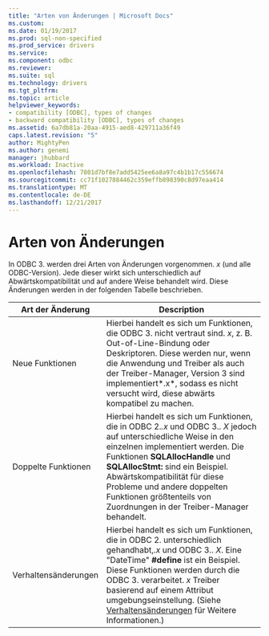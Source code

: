 ```yaml
---
title: "Arten von Änderungen | Microsoft Docs"
ms.custom: 
ms.date: 01/19/2017
ms.prod: sql-non-specified
ms.prod_service: drivers
ms.service: 
ms.component: odbc
ms.reviewer: 
ms.suite: sql
ms.technology: drivers
ms.tgt_pltfrm: 
ms.topic: article
helpviewer_keywords:
- compatibility [ODBC], types of changes
- backward compatibility [ODBC], types of changes
ms.assetid: 6a7db81a-20aa-4915-aed8-429711a36f49
caps.latest.revision: "5"
author: MightyPen
ms.author: genemi
manager: jhubbard
ms.workload: Inactive
ms.openlocfilehash: 7801d7bf8e7add5425ee6a8a97c4b1b17c556674
ms.sourcegitcommit: cc71f1027884462c359effb898390c8d97eaa414
ms.translationtype: MT
ms.contentlocale: de-DE
ms.lasthandoff: 12/21/2017
---
```

# <a name="types-of-changes"></a>Arten von Änderungen
In ODBC 3. werden drei Arten von Änderungen vorgenommen. *x* (und alle ODBC-Version). Jede dieser wirkt sich unterschiedlich auf Abwärtskompatibilität und auf andere Weise behandelt wird. Diese Änderungen werden in der folgenden Tabelle beschrieben.  
  
|Art der Änderung|Description|  
|--------------------|-----------------|  
|Neue Funktionen|Hierbei handelt es sich um Funktionen, die ODBC 3. nicht vertraut sind. *x*, z. B. Out-of-Line-Bindung oder Deskriptoren. Diese werden nur, wenn die Anwendung und Treiber als auch der Treiber-Manager, Version 3 sind implementiert*.x*, sodass es nicht versucht wird, diese abwärts kompatibel zu machen.|  
|Doppelte Funktionen|Hierbei handelt es sich um Funktionen, die in ODBC 2.*.x* und ODBC 3.. *X* jedoch auf unterschiedliche Weise in den einzelnen implementiert werden. Die Funktionen **SQLAllocHandle** und **SQLAllocStmt:** sind ein Beispiel. Abwärtskompatibilität für diese Probleme und andere doppelten Funktionen größtenteils von Zuordnungen in der Treiber-Manager behandelt.|  
|Verhaltensänderungen|Hierbei handelt es sich um Funktionen, die in ODBC 2. unterschiedlich gehandhabt,*.x* und ODBC 3.. *X*. Eine "DateTime" **#define** ist ein Beispiel. Diese Funktionen werden durch die ODBC 3. verarbeitet. *x* Treiber basierend auf einem Attribut umgebungseinstellung. (Siehe [Verhaltensänderungen](../../../odbc/reference/develop-app/behavioral-changes.md) für Weitere Informationen.)|
